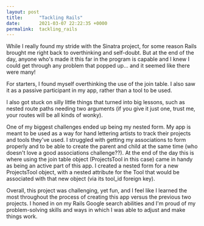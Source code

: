 ```yaml
---
layout: post
title:      "Tackling Rails"
date:       2021-03-07 22:22:35 +0000
permalink:  tackling_rails
---
```



While I really found my stride with the Sinatra project, for some reason Rails brought me right back to overthinking and self-doubt. But at the end of the day, anyone who's made it this far in the program is capable and I knew I could get through any problem that popped up... and it seemed like there were many!

For starters, I found myself overthinking the use of the join table. I also saw it as a passive participant in my app, rather than a tool to be used. 

I also got stuck on silly little things that turned into big lessons, such as nested route paths needing two arguments (if you give it just one, trust me, your routes will be all kinds of wonky).

One of my biggest challenges ended up being my nested form. My app is meant to be used as a way for hand lettering artists to track their projects and tools they've used. I struggled with getting my associations to form properly and to be able to create the parent and child at the same time (who doesn't love a good associations challenge??). At the end of the day this is where using the join table object (ProjectsTool in this case) came in handy as being an active part of this app. I created a nested form for a new ProjectsTool object, with a nested attribute for the Tool that would be associated with that new object (via its tool_id foreign key). 

Overall, this project was challenging, yet fun, and I feel like I learned the most throughout the process of creating this app versus the previous two projects. I honed in on my Rails Google search abilities and I'm proud of my problem-solving skills and ways in which I was able to adjust and make things work.

